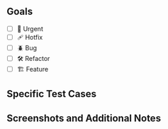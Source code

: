 ## Goals

<!--- Detailed description of desired outcome --->

- [ ] 🚨 Urgent
- [ ] 🩹 Hotfix
- [ ] 🪲 Bug
- [ ] 🛠 Refactor
- [ ] 🏗 Feature

## Specific Test Cases

<!--- eg: - [ ] Ensure that users can't do X when Y is set --->

## Screenshots and Additional Notes

<!--- Paste in any error logs or screenshots which may help explain the situation --->
